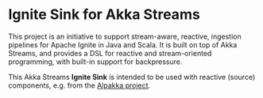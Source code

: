 
# Ignite Sink for Akka Streams

This project is an initiative to support stream-aware, reactive, ingestion pipelines for 
Apache Ignite in Java and Scala. It is built on top of Akka Streams, and provides a DSL 
for reactive and stream-oriented programming, with built-in support for backpressure. 

This Akka Streams **Ignite Sink** is intended to be used with reactive (source) components,
e.g. from the [Alpakka project](https://doc.akka.io/docs/alpakka/current/index.html).